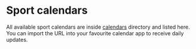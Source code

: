 # Sport calendars

All available sport calendars are inside [calendars](./calendars) directory and listed here.
You can import the URL into your favourite calendar app to receive daily updates.

